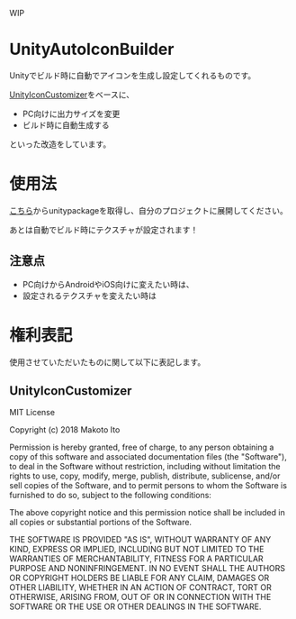 WIP

# UnityAutoIconBuilder
Unityでビルド時に自動でアイコンを生成し設定してくれるものです。

[UnityIconCustomizer](https://github.com/makoto-unity/UnityIconCustomizer)をベースに、

* PC向けに出力サイズを変更 
* ビルド時に自動生成する

といった改造をしています。


# 使用法
[こちら]()からunitypackageを取得し、自分のプロジェクトに展開してください。

あとは自動でビルド時にテクスチャが設定されます！

## 注意点
* PC向けからAndroidやiOS向けに変えたい時は、
* 設定されるテクスチャを変えたい時は


# 権利表記
使用させていただいたものに関して以下に表記します。

## UnityIconCustomizer

MIT License

Copyright (c) 2018 Makoto Ito

Permission is hereby granted, free of charge, to any person obtaining a copy
of this software and associated documentation files (the "Software"), to deal
in the Software without restriction, including without limitation the rights
to use, copy, modify, merge, publish, distribute, sublicense, and/or sell
copies of the Software, and to permit persons to whom the Software is
furnished to do so, subject to the following conditions:

The above copyright notice and this permission notice shall be included in all
copies or substantial portions of the Software.

THE SOFTWARE IS PROVIDED "AS IS", WITHOUT WARRANTY OF ANY KIND, EXPRESS OR
IMPLIED, INCLUDING BUT NOT LIMITED TO THE WARRANTIES OF MERCHANTABILITY,
FITNESS FOR A PARTICULAR PURPOSE AND NONINFRINGEMENT. IN NO EVENT SHALL THE
AUTHORS OR COPYRIGHT HOLDERS BE LIABLE FOR ANY CLAIM, DAMAGES OR OTHER
LIABILITY, WHETHER IN AN ACTION OF CONTRACT, TORT OR OTHERWISE, ARISING FROM,
OUT OF OR IN CONNECTION WITH THE SOFTWARE OR THE USE OR OTHER DEALINGS IN THE
SOFTWARE.
